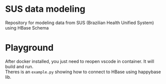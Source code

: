 # SUS data modeling
Repository for modeling data from SUS (Brazilian Health Unified System) using HBase Schema

# Playground
After docker installed, you just need to reopen vscode in container. It will build and run.  
Theres is an `example.py` showing how to connect to HBase using happybase lib.  